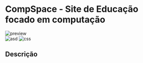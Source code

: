 # CompSpace - Site de Educação focado em computação #
![preview](  "css")
<br />
![asd]( screenshots/home.png "cass") 
![css]( screenshots/home.png "css")     

## Descrição ##
